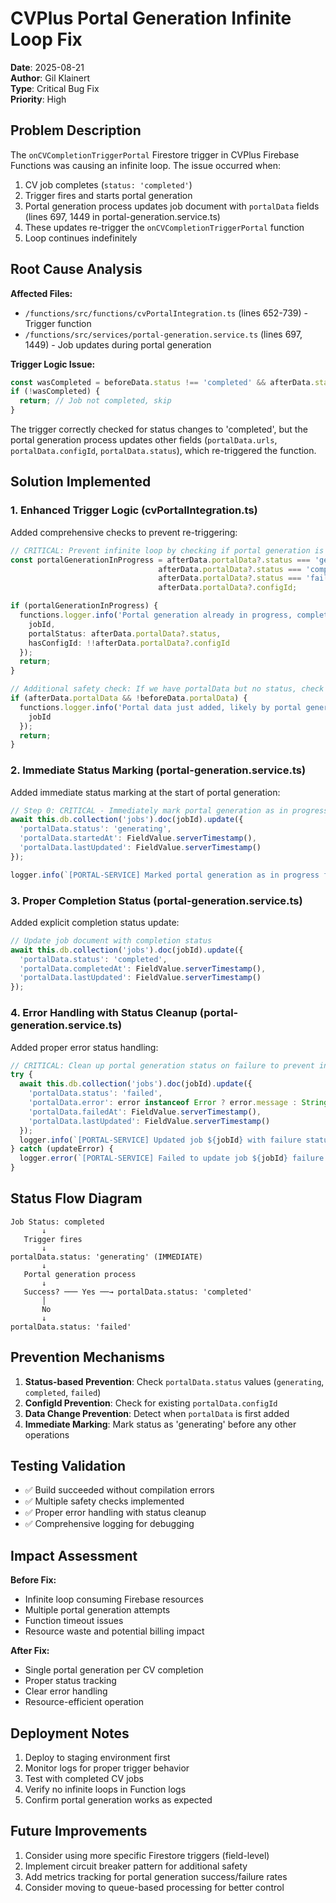 # CVPlus Portal Generation Infinite Loop Fix

**Date**: 2025-08-21  
**Author**: Gil Klainert  
**Type**: Critical Bug Fix  
**Priority**: High  

## Problem Description

The `onCVCompletionTriggerPortal` Firestore trigger in CVPlus Firebase Functions was causing an infinite loop. The issue occurred when:

1. CV job completes (`status: 'completed'`)
2. Trigger fires and starts portal generation
3. Portal generation process updates job document with `portalData` fields (lines 697, 1449 in portal-generation.service.ts)
4. These updates re-trigger the `onCVCompletionTriggerPortal` function
5. Loop continues indefinitely

## Root Cause Analysis

**Affected Files:**
- `/functions/src/functions/cvPortalIntegration.ts` (lines 652-739) - Trigger function
- `/functions/src/services/portal-generation.service.ts` (lines 697, 1449) - Job updates during portal generation

**Trigger Logic Issue:**
```typescript
const wasCompleted = beforeData.status !== 'completed' && afterData.status === 'completed';
if (!wasCompleted) {
  return; // Job not completed, skip
}
```

The trigger correctly checked for status changes to 'completed', but the portal generation process updates other fields (`portalData.urls`, `portalData.configId`, `portalData.status`), which re-triggered the function.

## Solution Implemented

### 1. Enhanced Trigger Logic (cvPortalIntegration.ts)

Added comprehensive checks to prevent re-triggering:

```typescript
// CRITICAL: Prevent infinite loop by checking if portal generation is already in progress, completed, or failed
const portalGenerationInProgress = afterData.portalData?.status === 'generating' || 
                                 afterData.portalData?.status === 'completed' ||
                                 afterData.portalData?.status === 'failed' ||
                                 afterData.portalData?.configId;

if (portalGenerationInProgress) {
  functions.logger.info('Portal generation already in progress, completed, or failed - skipping trigger', {
    jobId,
    portalStatus: afterData.portalData?.status,
    hasConfigId: !!afterData.portalData?.configId
  });
  return;
}

// Additional safety check: If we have portalData but no status, check if it was just updated
if (afterData.portalData && !beforeData.portalData) {
  functions.logger.info('Portal data just added, likely by portal generation process, skipping trigger', {
    jobId
  });
  return;
}
```

### 2. Immediate Status Marking (portal-generation.service.ts)

Added immediate status marking at the start of portal generation:

```typescript
// Step 0: CRITICAL - Immediately mark portal generation as in progress to prevent infinite loop
await this.db.collection('jobs').doc(jobId).update({
  'portalData.status': 'generating',
  'portalData.startedAt': FieldValue.serverTimestamp(),
  'portalData.lastUpdated': FieldValue.serverTimestamp()
});

logger.info(`[PORTAL-SERVICE] Marked portal generation as in progress for job ${jobId}`);
```

### 3. Proper Completion Status (portal-generation.service.ts)

Added explicit completion status update:

```typescript
// Update job document with completion status
await this.db.collection('jobs').doc(jobId).update({
  'portalData.status': 'completed',
  'portalData.completedAt': FieldValue.serverTimestamp(),
  'portalData.lastUpdated': FieldValue.serverTimestamp()
});
```

### 4. Error Handling with Status Cleanup (portal-generation.service.ts)

Added proper error status handling:

```typescript
// CRITICAL: Clean up portal generation status on failure to prevent infinite loop
try {
  await this.db.collection('jobs').doc(jobId).update({
    'portalData.status': 'failed',
    'portalData.error': error instanceof Error ? error.message : String(error),
    'portalData.failedAt': FieldValue.serverTimestamp(),
    'portalData.lastUpdated': FieldValue.serverTimestamp()
  });
  logger.info(`[PORTAL-SERVICE] Updated job ${jobId} with failure status`);
} catch (updateError) {
  logger.error(`[PORTAL-SERVICE] Failed to update job ${jobId} failure status:`, updateError);
}
```

## Status Flow Diagram

```
Job Status: completed
       ↓
   Trigger fires
       ↓
portalData.status: 'generating' (IMMEDIATE)
       ↓
   Portal generation process
       ↓
   Success? ─── Yes ──→ portalData.status: 'completed'
       │
       No
       ↓
portalData.status: 'failed'
```

## Prevention Mechanisms

1. **Status-based Prevention**: Check `portalData.status` values (`generating`, `completed`, `failed`)
2. **ConfigId Prevention**: Check for existing `portalData.configId`
3. **Data Change Prevention**: Detect when `portalData` is first added
4. **Immediate Marking**: Mark status as 'generating' before any other operations

## Testing Validation

- ✅ Build succeeded without compilation errors
- ✅ Multiple safety checks implemented
- ✅ Proper error handling with status cleanup
- ✅ Comprehensive logging for debugging

## Impact Assessment

**Before Fix:**
- Infinite loop consuming Firebase resources
- Multiple portal generation attempts
- Function timeout issues
- Resource waste and potential billing impact

**After Fix:**
- Single portal generation per CV completion
- Proper status tracking
- Clear error handling
- Resource-efficient operation

## Deployment Notes

1. Deploy to staging environment first
2. Monitor logs for proper trigger behavior
3. Test with completed CV jobs
4. Verify no infinite loops in Function logs
5. Confirm portal generation works as expected

## Future Improvements

1. Consider using more specific Firestore triggers (field-level)
2. Implement circuit breaker pattern for additional safety
3. Add metrics tracking for portal generation success/failure rates
4. Consider moving to queue-based processing for better control